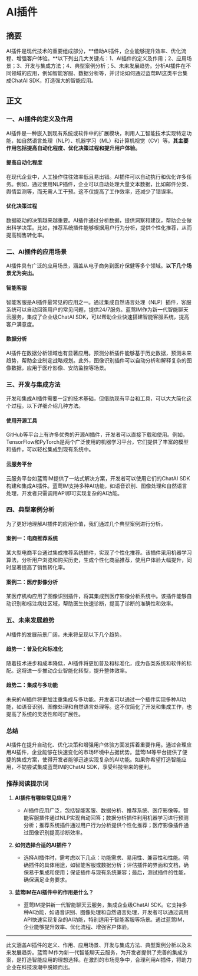 # AI插件

## 摘要

AI插件是现代技术的重要组成部分，**借助AI插件，企业能够提升效率、优化流程、增强客户体验。**以下列出几大关键点：1、AI插件的定义及作用；2、应用场景；3、开发与集成方法；4、典型案例分析；5、未来发展趋势。分析AI插件在不同领域的应用，例如智能客服、数据分析等，并讨论如何通过蓝莺IM这类平台集成ChatAI SDK，打造强大的智能应用。

## 正文

### 一、AI插件的定义及作用

AI插件是一种嵌入到现有系统或软件中的扩展模块，利用人工智能技术实现特定功能，如自然语言处理（NLP）、机器学习（ML）和计算机视觉（CV）等。**其主要作用包括提高自动化程度、优化决策过程和提升用户体验。**

#### 提高自动化程度

在现代企业中，人工操作往往效率低且易出错。AI插件可以自动执行和优化许多任务。例如，通过使用NLP插件，企业可以自动处理大量文本数据，比如邮件分类、舆情监测等，而无需人工干预。这不仅提高了工作效率，还减少了错误率。

#### 优化决策过程

数据驱动的决策越来越重要。AI插件通过分析数据，提供洞察和建议，帮助企业做出科学决策。比如，推荐系统插件能够根据用户行为分析，提供个性化推荐，从而提高销售转化率。

### 二、AI插件的应用场景

AI插件具有广泛的应用场景，涵盖从电子商务到医疗保健等多个领域。**以下几个场景尤为突出。**

#### 智能客服

智能客服是AI插件最常见的应用之一。通过集成自然语言处理（NLP）插件，客服系统可以自动回答用户的常见问题，提供24/7服务。蓝莺IM作为新一代智能聊天云服务，集成了企业级ChatAI SDK，可以帮助企业快速搭建智能客服系统，提高客户满意度。

#### 数据分析

AI插件在数据分析领域也有显著应用。预测分析插件能够基于历史数据，预测未来趋势，帮助企业制定战略规划。此外，图像识别插件可以自动分析和解释复杂的图像数据，应用于医疗影像、安防监控等场景。

### 三、开发与集成方法

开发和集成AI插件需要一定的技术基础，但借助现有平台和工具，可以大大简化这个过程。以下详细介绍几种方法。

#### 使用开源工具

GitHub等平台上有许多优秀的开源AI插件，开发者可以直接下载和使用。例如，TensorFlow和PyTorch是两个广泛使用的机器学习平台，它们提供了丰富的模型和插件，可以轻松集成到现有系统中。

#### 云服务平台

云服务平台如蓝莺IM提供了一站式解决方案，开发者可以使用它们的ChatAI SDK构建和集成AI插件。蓝莺IM支持多种AI功能，如语音识别、图像处理和自然语言处理，开发者只需调用API即可实现复杂的AI功能。

### 四、典型案例分析

为了更好地理解AI插件的应用价值，我们通过几个典型案例进行分析。

#### 案例一：电商推荐系统

某大型电商平台通过集成推荐系统插件，实现了个性化推荐。该插件采用机器学习算法，分析用户浏览和购买历史，生成个性化商品推荐，使用户体验大幅提升，同时显著提高了销售转化率。

#### 案例二：医疗影像分析

某医疗机构应用了图像识别插件，将其集成到医疗影像分析系统中。该插件能够自动识别和标注病灶区域，帮助医生快速诊断，提高了诊断的准确性和效率。

### 五、未来发展趋势

AI插件的发展前景广阔，未来将呈现以下几个趋势。

#### 趋势一：普及化和标准化

随着技术进步和成本降低，AI插件将更加普及和标准化，成为各类系统和软件的标配。这将进一步推动企业智能化转型，提升整体效率。

#### 趋势二：集成与多功能

未来的AI插件将更加注重集成与多功能。开发者可以通过一个插件实现多种AI功能，如语音识别、图像处理和自然语言处理等。这不仅简化了开发和集成工作，也提高了系统的灵活性和可扩展性。

### 总结

AI插件在提升自动化、优化决策和增强用户体验方面发挥着重要作用。通过合理应用AI插件，企业能够在快速变化的市场环境中占据优势。蓝莺IM等平台提供了便捷的集成方案，使得开发者能够迅速实现复杂的AI功能。如果你希望打造智能应用，不妨尝试集成蓝莺IM的ChatAI SDK，享受科技带来的便利。

### 推荐阅读提示词

1. **AI插件有哪些常见应用？**
    - AI插件应用广泛，包括智能客服、数据分析、推荐系统、医疗影像等。智能客服插件通过NLP实现自动回答；数据分析插件利用机器学习进行预测分析；推荐系统插件通过用户行为分析提供个性化推荐；医疗影像插件通过图像识别提高诊断效率。

2. **如何选择合适的AI插件？**
    - 选择AI插件时，需考虑以下几点：功能需求、易用性、兼容性和性能。明确插件的具体用途，如智能客服或数据分析；评估插件的界面和文档，确保易于集成和使用；保证插件与现有系统兼容；最后，测试插件的性能，确保满足业务要求。

3. **蓝莺IM在AI插件中的作用是什么？**
    - 蓝莺IM提供新一代智能聊天云服务，集成企业级ChatAI SDK。它支持多种AI功能，如语音识别、图像处理和自然语言处理，开发者可以通过调用API快速实现复杂的AI功能，特别适用于智能客服等场景。通过蓝莺IM，企业能够提升效率、优化流程、增强客户体验。

---

此文涵盖AI插件的定义、作用、应用场景、开发与集成方法、典型案例分析以及未来发展趋势。蓝莺IM作为新一代智能聊天云服务，为开发者提供了完善的集成方案，是打造智能应用的理想选择。在激烈的市场竞争中，合理利用AI插件，将助力企业在科技浪潮中脱颖而出。